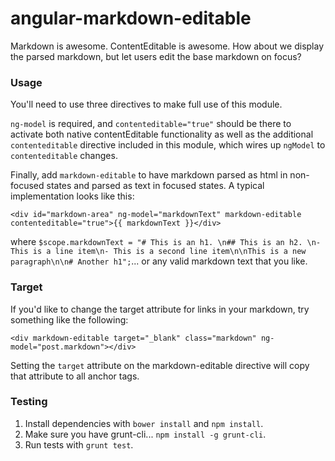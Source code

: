 angular-markdown-editable
=========================

Markdown is awesome. ContentEditable is awesome. How about we display the parsed markdown, but let users edit the base markdown on focus?

### Usage

You'll need to use three directives to make full use of this module.

```ng-model``` is required, and ```contenteditable="true"``` should be there to activate both native contentEditable functionality as well as the additional ```contenteditable``` directive included in this module, which wires up ```ngModel``` to ```contenteditable``` changes.

Finally, add ```markdown-editable``` to have markdown parsed as html in non-focused states and parsed as text in focused states. A typical implementation looks like this:

```
<div id="markdown-area" ng-model="markdownText" markdown-editable contenteditable="true">{{ markdownText }}</div>
```

where ```$scope.markdownText = "# This is an h1. \n## This is an h2. \n- This is a line item\n- This is a second line item\n\nThis is a new paragraph\n\n# Another h1";```... or any valid markdown text that you like.

### Target
If you'd like to change the target attribute for links in your markdown, try something like the following:

```
<div markdown-editable target="_blank" class="markdown" ng-model="post.markdown"></div>
```

Setting the ```target``` attribute on the markdown-editable directive will copy that attribute to all anchor tags.

### Testing

1. Install dependencies with ```bower install``` and ```npm install```.
2. Make sure you have grunt-cli... ```npm install -g grunt-cli```.
3. Run tests with ```grunt test```.
